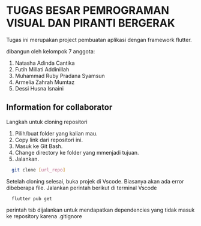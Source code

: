 # TUGAS BESAR PEMROGRAMAN VISUAL DAN PIRANTI BERGERAK
Tugas ini merupakan project pembuatan aplikasi dengan framework flutter.

dibangun oleh kelompok 7
anggota:
1. Natasha Adinda Cantika
2. Futih Millati Addinillah
3. Muhammad Ruby Pradana Syamsun
4. Armelia Zahrah Mumtaz
5. Dessi Husna Isnaini

## Information for collaborator
Langkah untuk cloning repositori
1. Pilih/buat folder yang kalian mau.
2. Copy link dari repositori ini.
3. Masuk ke Git Bash.
4. Change directory ke folder yang mmenjadi tujuan.
5. Jalankan.
```bash
  git clone [url_repo]
```

Setelah cloning selesai, buka projek di Vscode. Biasanya akan ada error dibeberapa file. 
Jalankan perintah berikut di terminal Vscode
```
  flutter pub get
```
perintah tsb dijalankan untuk mendapatkan dependencies yang tidak masuk ke repository karena .gitignore 
